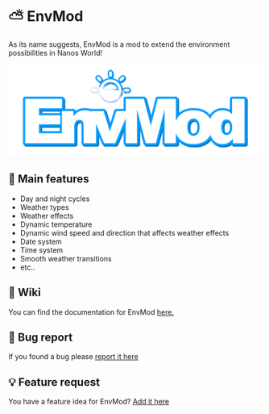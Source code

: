 # ⛅ EnvMod
As its name suggests, EnvMod is a mod to extend the environment possibilities in Nanos World!

![](https://github.com/Timmy-the-nobody/EnvMod/blob/main/envmod_logo.png)

## 👀 Main features
- Day and night cycles
- Weather types
- Weather effects
- Dynamic temperature
- Dynamic wind speed and direction that affects weather effects
- Date system
- Time system
- Smooth weather transitions
- etc..

## 📘 Wiki
You can find the documentation for EnvMod [here.](https://github.com/Timmy-the-nobody/EnvMod/blob/main/wiki.md)

## 🐛 Bug report
If you found a bug please [report it here](https://github.com/Timmy-the-nobody/EnvMod/issues/new?assignees=Timmy-the-nobody&labels=bug&template=---bug-report.md&title=)

## 💡 Feature request
You have a feature idea for EnvMod? [Add it here](https://github.com/Timmy-the-nobody/EnvMod/issues/new?assignees=Timmy-the-nobody&labels=enhancement&template=---feature-request.md&title=)